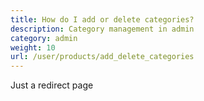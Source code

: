```yaml
---
title: How do I add or delete categories? 
description: Category management in admin 
category: admin 
weight: 10
url: /user/products/add_delete_categories
---
```


Just a redirect page 

